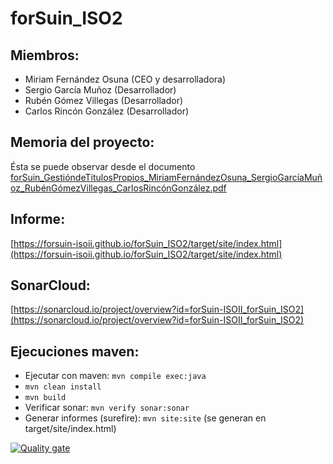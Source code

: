 # forSuin_ISO2

## Miembros:
- Miriam Fernández Osuna (CEO y desarrolladora)
- Sergio García Muñoz (Desarrollador)
- Rubén Gómez Villegas (Desarrollador)
- Carlos Rincón González (Desarrollador)

## Memoria del proyecto:
Ésta se puede observar desde el documento [forSuin_GestióndeTitulosPropios_MiriamFernándezOsuna_SergioGarcíaMuñoz_RubénGómezVillegas_CarlosRincónGonzález.pdf](forSuin_GestióndeTitulosPropios_MiriamFernándezOsuna_SergioGarcíaMuñoz_RubénGómezVillegas_CarlosRincónGonzález.pdf)

## Informe:
[https://forsuin-isoii.github.io/forSuin_ISO2/target/site/index.html](https://forsuin-isoii.github.io/forSuin_ISO2/target/site/index.html)

## SonarCloud:
[https://sonarcloud.io/project/overview?id=forSuin-ISOII_forSuin_ISO2](https://sonarcloud.io/project/overview?id=forSuin-ISOII_forSuin_ISO2)

## Ejecuciones maven:
- Ejecutar con maven: `mvn compile exec:java`
- `mvn clean install`
- `mvn build`
- Verificar sonar: `mvn verify sonar:sonar`
- Generar informes (surefire): `mvn site:site` (se generan en target/site/index.html)

[![Quality gate](https://sonarcloud.io/api/project_badges/quality_gate?project=forSuin-ISOII_forSuin_ISO2)](https://sonarcloud.io/summary/new_code?id=forSuin-ISOII_forSuin_ISO2)
